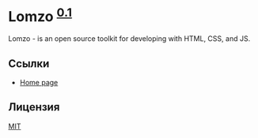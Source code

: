 # Lomzo <sup>[0.1](https://github.com/Lomzo/lomzo/CHANGELOG.md)</sup>

Lomzo - is an open source toolkit for developing with HTML, CSS, and JS.

## Ссылки

- [Home page](https://github.com/Lomzo/lomzo/)

## Лицензия

[MIT](https://github.com/Lomzo/lomzo/LICENSE.md)